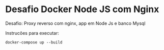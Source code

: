 # Desafio Docker Node JS com Nginx

Desafio: Proxy reverso com nginx, app em Node Js e banco Mysql

Instrucões para executar:

    docker-compose up --build
